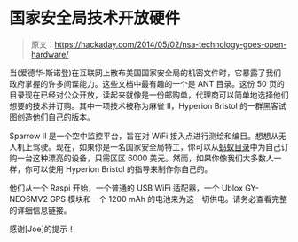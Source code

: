 # 国家安全局技术开放硬件

> 原文：<https://hackaday.com/2014/05/02/nsa-technology-goes-open-hardware/>

当(爱德华·斯诺登)在互联网上散布美国国家安全局的机密文件时，它暴露了我们政府掌握的许多间谍能力。这些文档中最有趣的一个是 ANT 目录。这份 50 页的目录现在已经对公众开放，读起来就像是一份邮购单，代理商可以简单地选择他们想要的技术并订购。其中一项技术被称为麻雀 II，Hyperion Bristol 的一群黑客试图创造他们自己的版本。

Sparrow II 是一个空中监控平台，旨在对 WiFi 接入点进行测绘和编目。想想从无人机上驾驶。现在，如果你是一名国家安全局特工，你可以从[蚂蚁目录](http://en.wikipedia.org/wiki/NSA_ANT_catalog)中为自己订购一台这种漂亮的设备，只需区区 6000 美元。然而，如果你像我们大多数人一样，你可以使用 Hyperion Bristol 的指导来制作你自己的。

他们从一个 Raspi 开始，一个普通的 USB WiFi 适配器，一个 Ublox GY-NEO6MV2 GPS 模块和一个 1200 mAh 的电池来为这一切供电。请务必查看完整的详细信息链接。

感谢[Joe]的提示！